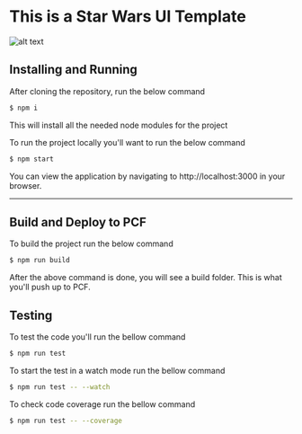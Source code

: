 # This is a Star Wars UI Template

![alt text](https://github.com/zachblizz/star-wars-ui/blob/feature/graphql/page.png)

## Installing and Running

After cloning the repository, run the below command
```sh
$ npm i
```
This will install all the needed node modules for the project

To run the project locally you'll want to run the below command
```sh
$ npm start
```
You can view the application by navigating to http://localhost:3000 in your browser.

---

## Build and Deploy to PCF

To build the project run the below command
```sh
$ npm run build
```

After the above command is done, you will see a build folder. This is what you'll push up to PCF.

## Testing
To test the code you'll run the bellow command
```sh
$ npm run test
```

To start the test in a watch mode run the bellow command
```sh
$ npm run test -- --watch
```

To check code coverage run the bellow command
```sh
$ npm run test -- --coverage
```